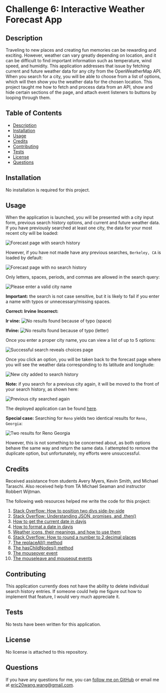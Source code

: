 # Challenge 6: Interactive Weather Forecast App

## Description
Traveling to new places and creating fun memories can be rewarding and exciting. However, weather can vary greatly depending on location, and it can be difficult to find important information such as temperature, wind speed, and humidity. This application addresses that issue by fetching current and future weather data for any city from the OpenWeatherMap API. When you search for a city, you will be able to choose from a list of options, which will then show you the weather data for the chosen location. This project taught me how to fetch and process data from an API, show and hide certain sections of the page, and attach event listeners to buttons by looping through them.

## Table of Contents
- [Description](#description)
- [Installation](#installation)
- [Usage](#usage)
- [Credits](#credits)
- [Contributing](#contributing)
- [Tests](#tests)
- [License](#license)
- [Questions](#questions)

## Installation
No installation is required for this project.

## Usage
When the application is launched, you will be presented with a city input form, previous search history options, and current and future weather data. If you have previously searched at least one city, the data for your most recent city will be loaded:

![Forecast page with search history](Assets/Images/forecast_page_with_search_history.png)

However, if you have not made have any previous searches, `Berkeley, CA` is loaded by default:

![Forecast page with no search history](Assets/Images/forecast_page_no_search_history.png)

Only letters, spaces, periods, and commas are allowed in the search query:

![Please enter a valid city name](Assets/Images/please_enter_a_valid_city_name.png)

**Important:** the search is not case sensitive, but it is likely to fail if you enter a name with typos or unnecessary/missing spaces.

**Correct: Irvine**
**Incorrect:**

**Ir vine:**
![No results found because of typo (space)](Assets/Images/no_results_found_space_typo.png)

**Ifvine:**
![No results found because of typo (letter)](Assets/Images/no_results_found_letter_typo.png)

Once you enter a proper city name, you can view a list of up to 5 options:

![Successful search reveals choices page](Assets/Images/choices_page_successful_search.png)

Once you click an option, you will be taken back to the forecast page where you will see the weather data corresponding to its latitude and longitude:

![New city added to search history](Assets/Images/new_city_added_to_search_history.png)

**Note:** if you search for a previous city again, it will be moved to the front of your search history, as shown here:

![Previous city searched again](Assets/Images/previous_city_searched_again.png)

The deployed application can be found [here](https://gimmekitties711.github.io/challenge_6-interactive_weather_forecast_app/).

**Special case:** Searching for `Reno` yields two identical results for `Reno, Georgia`:

![Two results for Reno Georgia](Assets/Images/special_case_two_reno_georgia.png)

However, this is not something to be concerned about, as both options behave the same way and return the same data. I attempted to remove the duplicate option, but unfortunately, my efforts were unsuccessful.

## Credits
Received assistance from students Avery Myers, Kevin Smith, and Michael Taraschi. Also received help from TA Michael Seaman and instructor Robbert Wijtman.

The following web resources helped me write the code for this project:

1. [Stack Overflow: How to position two divs side-by-side](https://stackoverflow.com/questions/5387392/how-to-get-these-two-divs-side-by-side)
2. [Stack Overflow: Understanding JSON, promises, and .then()](https://stackoverflow.com/questions/37555031/why-does-json-return-a-promise-but-not-when-it-passes-through-then)
3. [How to get the current date in dayjs](https://day.js.org/docs/en/parse/now)
4. [How to format a date in dayjs](https://day.js.org/docs/en/display/format)
5. [Weather icons, their meanings, and how to use them](https://openweathermap.org/weather-conditions)
6. [Stack Overflow: How to round a number to 2 decimal places](https://stackoverflow.com/questions/11832914/how-to-round-to-at-most-2-decimal-places-if-necessary)
7. [The replaceAll() method](https://developer.mozilla.org/en-US/docs/Web/JavaScript/Reference/Global_Objects/String/replaceAll)
8. [The hasChildNodes() method](https://developer.mozilla.org/en-US/docs/Web/API/Node/hasChildNodes)
9. [The mouseover event](https://developer.mozilla.org/en-US/docs/Web/API/Element/mouseover_event)
10. [The mouseleave and mouseout events](https://developer.mozilla.org/en-US/docs/Web/API/Element/mouseleave_event)

## Contributing
This application currently does not have the ability to delete individual search history entries. If someone could help me figure out how to implement that feature, I would very much appreciate it.

## Tests
No tests have been written for this application.

## License
No license is attached to this repository.

## Questions
If you have any questions for me, you can [follow me on GitHub](https://github.com/GimmeKitties711) or email me at eric20wang.wang@gmail.com.
